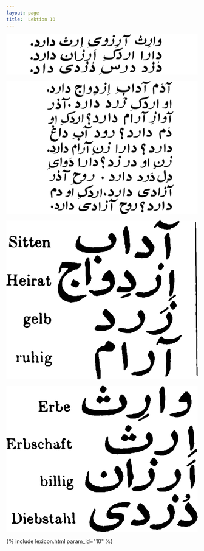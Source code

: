 ```yaml
---
layout: page
title:  Lektion 10
---
```



![image](/assets/s/019.png-09.png)

![image](/assets/s/020.png-02.png)

![image](/assets/s/2col/020.png-09_1L.png)

![image](/assets/s/2col/020.png-09_2R.png)

{% include lexicon.html param_id="10" %}
